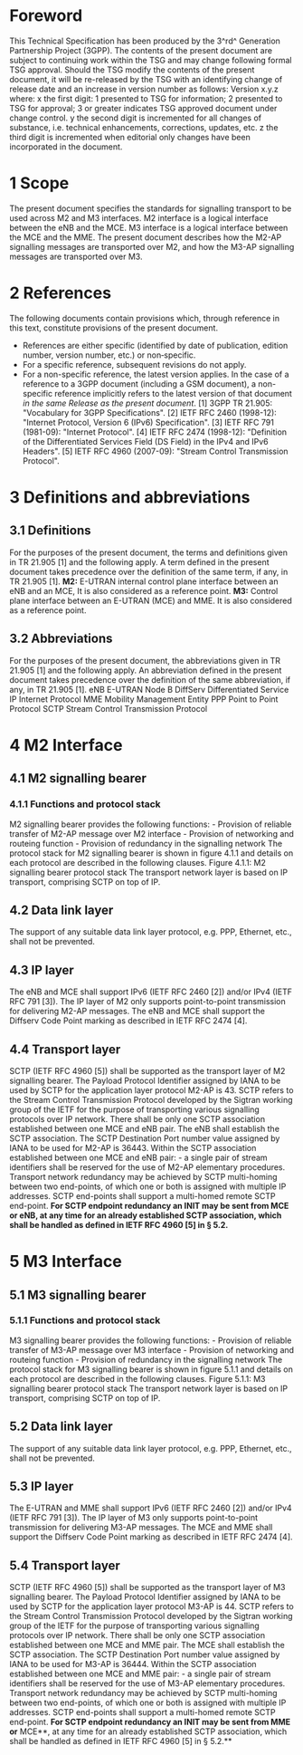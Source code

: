 # Foreword
This Technical Specification has been produced by the 3^rd^ Generation
Partnership Project (3GPP).
The contents of the present document are subject to continuing work within the
TSG and may change following formal TSG approval. Should the TSG modify the
contents of the present document, it will be re-released by the TSG with an
identifying change of release date and an increase in version number as
follows:
Version x.y.z
where:
x the first digit:
1 presented to TSG for information;
2 presented to TSG for approval;
3 or greater indicates TSG approved document under change control.
y the second digit is incremented for all changes of substance, i.e. technical
enhancements, corrections, updates, etc.
z the third digit is incremented when editorial only changes have been
incorporated in the document.
# 1 Scope
The present document specifies the standards for signalling transport to be
used across M2 and M3 interfaces. M2 interface is a logical interface between
the eNB and the MCE. M3 interface is a logical interface between the MCE and
the MME. The present document describes how the M2-AP signalling messages are
transported over M2, and how the M3-AP signalling messages are transported
over M3.
# 2 References
The following documents contain provisions which, through reference in this
text, constitute provisions of the present document.
  * References are either specific (identified by date of publication, edition number, version number, etc.) or non‑specific.
  * For a specific reference, subsequent revisions do not apply.
  * For a non-specific reference, the latest version applies. In the case of a reference to a 3GPP document (including a GSM document), a non-specific reference implicitly refers to the latest version of that document _in the same Release as the present document_.
[1] 3GPP TR 21.905: \"Vocabulary for 3GPP Specifications\".
[2] IETF RFC 2460 (1998-12): \"Internet Protocol, Version 6 (IPv6)
Specification\".
[3] IETF RFC 791 (1981-09): \"Internet Protocol\".
[4] IETF RFC 2474 (1998-12): \"Definition of the Differentiated Services Field
(DS Field) in the IPv4 and IPv6 Headers\".
[5] IETF RFC 4960 (2007-09): \"Stream Control Transmission Protocol\".
# 3 Definitions and abbreviations
## 3.1 Definitions
For the purposes of the present document, the terms and definitions given in
TR 21.905 [1] and the following apply. A term defined in the present document
takes precedence over the definition of the same term, if any, in TR 21.905
[1].
**M2:** E-UTRAN internal control plane interface between an eNB and an MCE, It
is also considered as a reference point.
**M3:** Control plane interface between an E-UTRAN (MCE) and MME. It is also
considered as a reference point.
## 3.2 Abbreviations
For the purposes of the present document, the abbreviations given in TR 21.905
[1] and the following apply. An abbreviation defined in the present document
takes precedence over the definition of the same abbreviation, if any, in TR
21.905 [1].
eNB E-UTRAN Node B
DiffServ Differentiated Service
IP Internet Protocol
MME Mobility Management Entity
PPP Point to Point Protocol
SCTP Stream Control Transmission Protocol
# 4 M2 Interface
## 4.1 M2 signalling bearer
### 4.1.1 Functions and protocol stack
M2 signalling bearer provides the following functions:
\- Provision of reliable transfer of M2-AP message over M2 interface
\- Provision of networking and routeing function
\- Provision of redundancy in the signalling network
The protocol stack for M2 signalling bearer is shown in figure 4.1.1 and
details on each protocol are described in the following clauses.
Figure 4.1.1: M2 signalling bearer protocol stack
The transport network layer is based on IP transport, comprising SCTP on top
of IP.
## 4.2 Data link layer
The support of any suitable data link layer protocol, e.g. PPP, Ethernet,
etc., shall not be prevented.
## 4.3 IP layer
The eNB and MCE shall support IPv6 (IETF RFC 2460 [2]) and/or IPv4 (IETF RFC
791 [3]).
The IP layer of M2 only supports point-to-point transmission for delivering
M2-AP messages.
The eNB and MCE shall support the Diffserv Code Point marking as described in
IETF RFC 2474 [4].
## 4.4 Transport layer
SCTP (IETF RFC 4960 [5]) shall be supported as the transport layer of M2
signalling bearer. The Payload Protocol Identifier assigned by IANA to be used
by SCTP for the application layer protocol M2-AP is 43.
SCTP refers to the Stream Control Transmission Protocol developed by the
Sigtran working group of the IETF for the purpose of transporting various
signalling protocols over IP network.
There shall be only one SCTP association established between one MCE and eNB
pair.
The eNB shall establish the SCTP association. The SCTP Destination Port number
value assigned by IANA to be used for M2-AP is 36443.
Within the SCTP association established between one MCE and eNB pair:
\- a single pair of stream identifiers shall be reserved for the use of M2-AP
elementary procedures.
Transport network redundancy may be achieved by SCTP multi-homing between two
end-points, of which one or both is assigned with multiple IP addresses. SCTP
end-points shall support a multi-homed remote SCTP end-point. **For SCTP
endpoint redundancy an INIT may be sent from MCE or eNB, at any time for an
already established SCTP association, which shall be handled as defined in
IETF RFC 4960 [5] in § 5.2.**
# 5 M3 Interface
## 5.1 M3 signalling bearer
### 5.1.1 Functions and protocol stack
M3 signalling bearer provides the following functions:
\- Provision of reliable transfer of M3-AP message over M3 interface
\- Provision of networking and routeing function
\- Provision of redundancy in the signalling network
The protocol stack for M3 signalling bearer is shown in figure 5.1.1 and
details on each protocol are described in the following clauses.
Figure 5.1.1: M3 signalling bearer protocol stack
The transport network layer is based on IP transport, comprising SCTP on top
of IP.
## 5.2 Data link layer
The support of any suitable data link layer protocol, e.g. PPP, Ethernet,
etc., shall not be prevented.
## 5.3 IP layer
The E-UTRAN and MME shall support IPv6 (IETF RFC 2460 [2]) and/or IPv4 (IETF
RFC 791 [3]).
The IP layer of M3 only supports point-to-point transmission for delivering
M3-AP messages.
The MCE and MME shall support the Diffserv Code Point marking as described in
IETF RFC 2474 [4].
## 5.4 Transport layer
SCTP (IETF RFC 4960 [5]) shall be supported as the transport layer of M3
signalling bearer. The Payload Protocol Identifier assigned by IANA to be used
by SCTP for the application layer protocol M3-AP is 44.
SCTP refers to the Stream Control Transmission Protocol developed by the
Sigtran working group of the IETF for the purpose of transporting various
signalling protocols over IP network.
There shall be only one SCTP association established between one MCE and MME
pair.
The MCE shall establish the SCTP association. The SCTP Destination Port number
value assigned by IANA to be used for M3-AP is 36444.
Within the SCTP association established between one MCE and MME pair:
\- a single pair of stream identifiers shall be reserved for the use of M3-AP
elementary procedures.
Transport network redundancy may be achieved by SCTP multi-homing between two
end-points, of which one or both is assigned with multiple IP addresses. SCTP
end-points shall support a multi-homed remote SCTP end-point. **For SCTP
endpoint redundancy an INIT may be sent from MME or** MCE**, at any time for
an already established SCTP association, which shall be handled as defined in
IETF RFC 4960 [5] in § 5.2.**
#